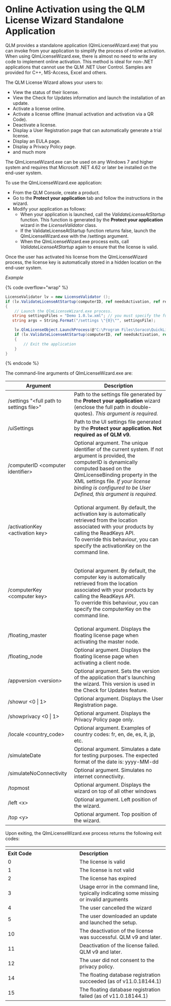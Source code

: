 # Online Activation using the QLM License Wizard Standalone Application

QLM provides a standalone application (QlmLicenseWizard.exe) that you can invoke from your application to simplify the process of online activation. When using QlmLicenseWizard.exe, there is almost no need to write any code to implement online activation. This method is ideal for non-.NET applications that cannot use the QLM .NET User Control. Samples are provided for C++, MS-Access, Excel and others.

The QLM License Wizard allows your users to:

* View the status of their license.
* View the Check for Updates information and launch the installation of an update.
* Activate a license online.
* Activate a license offline (manual activation and activation via a QR Code).
* Deactivate a license.
* Display a User Registration page that can automatically generate a trial license.
* Display an EULA page.
* Display a Privacy Policy page.
* and much more

The QlmLicenseWizard.exe can be used on any Windows 7 and higher system and requires that Microsoft .NET 4.62 or later be installed on the end-user system.

To use the QlmLicenseWizard.exe application:

* From the QLM Console, create a product.
* Go to the **Protect your application** tab and follow the instructions in the wizard.
* Modify your application as follows:
  * When your application is launched, call the _ValidateLicenseAtStartup_ function. This function is generated by the **Protect your application** wizard in the _LicenseValidator_ class.
  * If the ValidateLicenseAtStartup function returns false, launch the QlmLicenseWizard.exe with the /settings argument.
  * When the QlmLicenseWizard.exe process exits, call _ValidateLicenseAtStartup_ again to ensure that the license is valid.

Once the user has activated his license from the QlmLicenseWizard process, the license key is automatically stored in a hidden location on the end-user system.

_Example_

{% code overflow="wrap" %}
```csharp
LicenseValidator lv = new LicenseValidator ();
if (lv.ValidateLicenseAtStartup(computerID, ref needsActivation, ref returnMsg) == false)
{
    // Launch the QlmLicenseWizard.exe process.
   string settingsFiles = "Demo 1.0.lw.xml"; // you must specify the full path to the settings file
   string args = String.Format("/settings \"{0}\"", settingsFile);

    lv.QlmLicenseObject.LaunchProcess(@"C:\Program Files\Soraco\QuickLicenseMgr\QlmLicenseWizard.exe", args, true, true);
    if (lv.ValidateLicenseAtStartup(computerID, ref needsActivation, ref returnMsg) == false)
    {
        // Exit the application
    }
}
```
{% endcode %}

The command-line arguments of QlmLicenseWizard.exe are:

&#x20;

| **Argument**                              | **Description**                                                                                                                                                                                                                                                                              |
| ----------------------------------------- | -------------------------------------------------------------------------------------------------------------------------------------------------------------------------------------------------------------------------------------------------------------------------------------------- |
| /settings "\<full path to settings file>" | Path to the settings file generated by the **Protect your application** wizard (enclose the full path in double-quotes). _This argument is required._                                                                                                                                        |
| /uiSettings                               | Path to the UI settings file generated by the **Protect your application. Not required as of QLM v9.**                                                                                                                                                                                       |
| /computerID \<computer identifier>        | Optional argument. The unique identifier of the current system. If not argument is provided, the computerID is dynamically computed based on the QlmLicenseBinding property in the XML settings file. _If your license binding is configured to be User Defined, this argument is required._ |
| /activationKey \<activation key>          | <p>Optional argument. By default, the activation key is automatically retrieved from the location associated with your products by calling the ReadKeys API.<br>To override this behaviour, you can specify the activationKey on the command line.</p>                                       |
| /computerKey \<computer key>              | <p>Optional argument. By default, the computer key is automatically retrieved from the location associated with your products by calling the ReadKeys API.<br>To override this behaviour, you can specify the computerKey on the command line.</p>                                           |
| /floating\_master                         | Optional argument. Displays the floating license page when activating the master node.                                                                                                                                                                                                       |
| /floating\_node                           | Optional argument. Displays the floating license page when activating a client node.                                                                                                                                                                                                         |
| /appversion \<version>                    | Optional argument. Sets the version of the application that's launching the wizard. This version is used in the Check for Updates feature.                                                                                                                                                   |
| /showur <0 \| 1>                          | Optional argument. Displays the User Registration page.                                                                                                                                                                                                                                      |
| /showprivacy <0 \| 1>                     | Optional argument. Displays the Privacy Policy page only.                                                                                                                                                                                                                                    |
| /locale \<country\_code>                  | Optional argument. Examples of country codes: fr, en, de, es, it, jp, etc.                                                                                                                                                                                                                   |
| /simulateDate                             | Optional argument. Simulates a date for testing purposes. The expected format of the date is: yyyy-MM-dd                                                                                                                                                                                     |
| /simulateNoConnectivity                   | Optional argument. Simulates no internet connectivity.                                                                                                                                                                                                                                       |
| /topmost                                  | Optional argument. Displays the wizard on top of all other windows                                                                                                                                                                                                                           |
| /left \<x>                                | Optional argument. Left position of the wizard.                                                                                                                                                                                                                                              |
| /top \<y>                                 | Optional argument. Top position of the wizard.                                                                                                                                                                                                                                               |

&#x20;

Upon exiting, the QlmLicenseWizard.exe process returns the following exit codes:

&#x20;

<table data-header-hidden><thead><tr><th width="209"></th><th></th></tr></thead><tbody><tr><td><strong>Exit Code</strong></td><td><strong>Description</strong></td></tr><tr><td> 0</td><td>The license is valid</td></tr><tr><td> 1</td><td>The license is not valid</td></tr><tr><td> 2</td><td>The license has expired</td></tr><tr><td> 3</td><td>Usage error in the command line, typically indicating some missing or invalid arguments</td></tr><tr><td> 4</td><td>The user cancelled the wizard</td></tr><tr><td> 5</td><td>The user downloaded an update and launched the setup.</td></tr><tr><td>10</td><td>The deactivation of the license was successful. QLM v9 and later.</td></tr><tr><td>11</td><td>Deactivation of the license failed. QLM v9 and later.</td></tr><tr><td>12</td><td>The user did not consent to the privacy policy.</td></tr><tr><td>14</td><td>The floating database registration succeeded (as of v11.0.18144.1)</td></tr><tr><td>15</td><td>The floating database registration failed (as of v11.0.18144.1)</td></tr></tbody></table>
